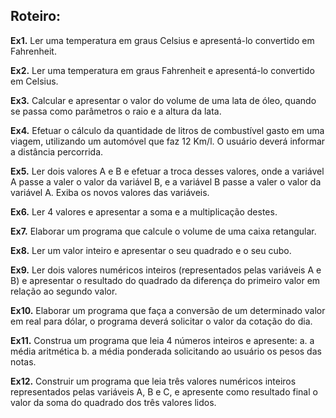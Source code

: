 ## Roteiro:

**Ex1.** Ler uma temperatura em graus Celsius e apresentá-lo convertido em Fahrenheit.

**Ex2.** Ler uma temperatura em graus Fahrenheit e apresentá-lo convertido em Celsius.

**Ex3.** Calcular e apresentar o valor do volume de uma lata de óleo, quando se passa como parâmetros
o raio e a altura da lata.

**Ex4.** Efetuar o cálculo da quantidade de litros de combustível gasto em uma viagem, utilizando um
automóvel que faz 12 Km/l. O usuário deverá informar a distância percorrida.

**Ex5.** Ler dois valores A e B e efetuar a troca desses valores, onde a variável A passe a valer o valor da
variável B, e a variável B passe a valer o valor da variável A. Exiba os novos valores das variáveis.

**Ex6.** Ler 4 valores e apresentar a soma e a multiplicação destes.

**Ex7.** Elaborar um programa que calcule o volume de uma caixa retangular.

**Ex8.** Ler um valor inteiro e apresentar o seu quadrado e o seu cubo.

**Ex9.** Ler dois valores numéricos inteiros (representados pelas variáveis A e B) e apresentar o resultado
do quadrado da diferença do primeiro valor em relação ao segundo valor.

**Ex10.** Elaborar um programa que faça a conversão de um determinado valor em real para dólar, o
programa deverá solicitar o valor da cotação do dia.

**Ex11.** Construa um programa que leia 4 números inteiros e apresente:
a. a média aritmética
b. a média ponderada solicitando ao usuário os pesos das notas.

**Ex12.** Construir um programa que leia três valores numéricos inteiros representados pelas variáveis A,
 B e C, e apresente como resultado final o valor da soma do quadrado dos três valores
lidos.
